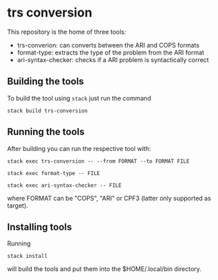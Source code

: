 # trs conversion

This repository is the home of three tools:

 * trs-converion: can converts between the ARI and COPS formats
 * format-type: extracts the type of the problem from the ARI format
 * ari-syntax-checker: checks if a ARI problem is syntactically correct

## Building the tools

To build the tool using `stack` just run the command

    stack build trs-conversion

## Running the tools

After building you can run the respective tool with:

    stack exec trs-conversion -- --from FORMAT --to FORMAT FILE

    stack exec format-type -- FILE

    stack exec ari-syntax-checker -- FILE

where FORMAT can be "COPS", "ARI" or CPF3 (latter only supported as target).


## Installing tools

Running

    stack install

will build the tools and put them into the $HOME/.local/bin directory.
